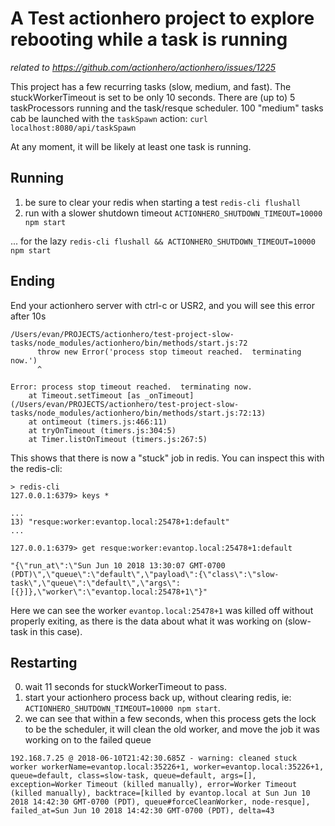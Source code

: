 # A Test actionhero project to explore rebooting while a task is running
*related to https://github.com/actionhero/actionhero/issues/1225*

This project has a few recurring tasks (slow, medium, and fast).  The stuckWorkerTimeout is set to be only 10 seconds.  There are (up to) 5 taskProcessors running and the task/resque scheduler.  100 "medium" tasks cab be launched with the `taskSpawn` action: `curl localhost:8080/api/taskSpawn`

At any moment, it will be likely at least one task is running.  

## Running
1. be sure to clear your redis when starting a test `redis-cli flushall`
2. run with a slower shutdown timeout `ACTIONHERO_SHUTDOWN_TIMEOUT=10000 npm start`

... for the lazy `redis-cli flushall && ACTIONHERO_SHUTDOWN_TIMEOUT=10000 npm start`


## Ending
End your actionhero server with ctrl-c or USR2, and you will see this error after 10s

```
/Users/evan/PROJECTS/actionhero/test-project-slow-tasks/node_modules/actionhero/bin/methods/start.js:72
      throw new Error('process stop timeout reached.  terminating now.')
      ^

Error: process stop timeout reached.  terminating now.
    at Timeout.setTimeout [as _onTimeout] (/Users/evan/PROJECTS/actionhero/test-project-slow-tasks/node_modules/actionhero/bin/methods/start.js:72:13)
    at ontimeout (timers.js:466:11)
    at tryOnTimeout (timers.js:304:5)
    at Timer.listOnTimeout (timers.js:267:5)
  ```

  This shows that there is now a "stuck" job in redis.
  You can inspect this with the redis-cli:

  ```
  > redis-cli
127.0.0.1:6379> keys *

...
13) "resque:worker:evantop.local:25478+1:default"
...

127.0.0.1:6379> get resque:worker:evantop.local:25478+1:default

"{\"run_at\":\"Sun Jun 10 2018 13:30:07 GMT-0700 (PDT)\",\"queue\":\"default\",\"payload\":{\"class\":\"slow-task\",\"queue\":\"default\",\"args\":[{}]},\"worker\":\"evantop.local:25478+1\"}"
```

Here we can see the worker `evantop.local:25478+1` was killed off without properly exiting, as there is the data about what it was working on (slow-task in this case).

## Restarting
0. wait 11 seconds for stuckWorkerTimeout to pass.
1. start your actionhero process back up, without clearing redis, ie: `ACTIONHERO_SHUTDOWN_TIMEOUT=10000 npm start`.
2. we can see that within a few seconds, when this process gets the lock to be the scheduler, it will clean the old worker, and move the job it was working on to the failed queue

```
192.168.7.25 @ 2018-06-10T21:42:30.685Z - warning: cleaned stuck worker workerName=evantop.local:35226+1, worker=evantop.local:35226+1, queue=default, class=slow-task, queue=default, args=[], exception=Worker Timeout (killed manually), error=Worker Timeout (killed manually), backtrace=[killed by evantop.local at Sun Jun 10 2018 14:42:30 GMT-0700 (PDT), queue#forceCleanWorker, node-resque], failed_at=Sun Jun 10 2018 14:42:30 GMT-0700 (PDT), delta=43
```

